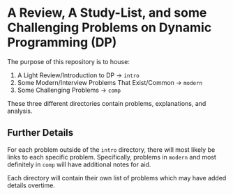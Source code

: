 # A Review, A Study-List, and some Challenging Problems on Dynamic Programming (DP)

The purpose of this repository is to house:
 1. A Light Review/Introduction to DP -> `intro`
 2. Some Modern/Interview Problems That Exist/Common -> `modern`
 3. Some Challenging Problems -> `comp`

These three different directories contain problems, explanations, and analysis.

## Further Details

For each problem outside of the `intro` directory, there will most likely be links to each specific problem.
Specifically, problems in `modern` and most definitely in `comp` will have additional notes for aid.

Each directory will contain their own list of problems which may have added details overtime.